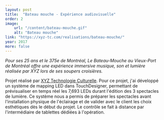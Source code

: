 ```yaml
---
layout: post
title:  "Bateau mouche - Expérience audiovisuelle"
order: 2
image:
    url: "/content/bateau-mouche.gif"
    alt: "Bateau mouche"
link: "https://xyz-tc.com/realisations/bateau-mouche/"
year: 2017
more: false
---
```


_Pour ses 25 ans et le 375e de Montréal, Le Bateau-Mouche au Vieux-Port de Montréal offre une expérience immersive musique, son et lumière réalisée par XYZ lors de ses soupers croisières._  

Projet réalisé par [XYZ Technologie Culturelle](http://xyz-tc.com). Pour ce projet, j'ai développé un système de mapping LED dans TouchDesigner, permettant de prévisualiser en temps réel les 7,693 LEDs durant l'édition des 3 spectacles de lumière. Ce système nous a permis de préparer les spectacles avant l'installation physique de l'éclairage et de valider avec le client les choix esthétiques dès le début du projet. Le contrôle se fait à distance par l'intermédiaire de tablettes dédiées à l'opération.  
